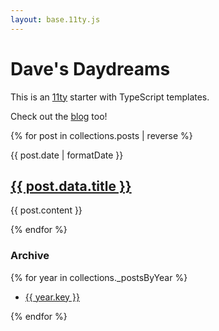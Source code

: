 ```yaml
---
layout: base.11ty.js
---
```


# Dave's Daydreams

This is an [11ty](https://11ty.dev) starter with TypeScript templates.

Check out the [blog](/blog) too!

  {% for post in collections.posts | reverse %}

{{ post.date | formatDate }}
## <a href="{{ post.url | url }}">{{ post.data.title }}</a>

{{ post.content }}

  {% endfor %}

### Archive

{% for year in collections._postsByYear %}

- <a href="/{{ year.key }}">{{ year.key }}</a>

{% endfor %}
